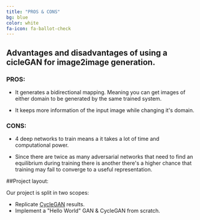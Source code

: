 ```yaml
---
title: "PROS & CONS"
bg: blue
color: white
fa-icon: fa-ballot-check
---
```

## Advantages and disadvantages of using a cicleGAN for image2image generation.

### PROS:

- It generates a bidirectional mapping. Meaning you can get images of either domain to be generated by the same trained system.

- It keeps more information of the input image while changing it's domain.

### CONS:

- 4 deep networks to train means a it takes a lot of time and computational power.

- Since there are twice as many adversarial networks that need to find an equilibrium during training there is another there's a higher chance that training may fail to converge to a useful representation.

##Project layout:

Our project is split in two scopes:

- Replicate [CycleGAN](https://arxiv.org/pdf/1703.10593.pdf) results.
- Implement a "Hello World" GAN & CycleGAN from scratch.